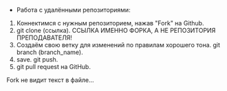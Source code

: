 * Работа с удалёнными репозиториями:
1. Коннектимся с нужным репозиторием, нажав "Fork" на Github.
2. git clone (ссылка). ССЫЛКА ИМЕННО ФОРКА, А НЕ РЕПОЗИТОРИЯ ПРЕПОДАВАТЕЛЯ! 
3. Создаём свою ветку для изменений по правилам хорошего тона. git branch (branch_name).
4. save. git push.
5. git pull request на GitHub.

Fork  не видит текст в файле... 